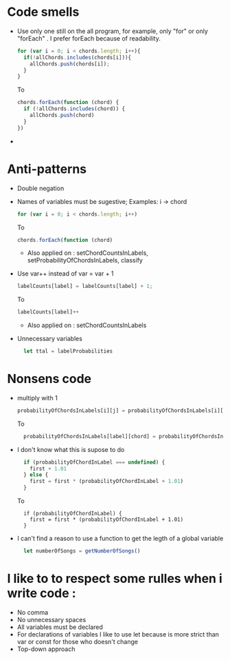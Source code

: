 # Code smells
  * Use only one still on the all program, for example, only "for" or only "forEach" . I prefer forEach because of readability.
    ```javascript
    for (var i = 0; i < chords.length; i++){
      if(!allChords.includes(chords[i])){
        allChords.push(chords[i]);
      }
    }
    ```
      To
    ```javascript
    chords.forEach(function (chord) {
      if (!allChords.includes(chord)) {
        allChords.push(chord)
      }
    })
    ````
  * 
# Anti-patterns
  * Double negation
  * Names of variables must be sugestive; Examples: i -> chord
    ```javascript
    for (var i = 0; i < chords.length; i++)
    ```
    To
    ```javascript
    chords.forEach(function (chord)
    ```
    * Also applied on : setChordCountsInLabels, setProbabilityOfChordsInLabels, classify

  * Use var++ instead of var = var + 1
    ```javascript
    labelCounts[label] = labelCounts[label] + 1;
    ```
    To
    ```javascript
    labelCounts[label]++
    ```
    * Also applied on : setChordCountsInLabels
  * Unnecessary variables
    ```javascript
      let ttal = labelProbabilities
    ```

# Nonsens code
  * multiply with 1
    ```javascript
    probabilityOfChordsInLabels[i][j] = probabilityOfChordsInLabels[i][j] * 1.0 / songs.length
    ```
    To
    ```javascript
      probabilityOfChordsInLabels[label][chord] = probabilityOfChordsInLabels[label][chord] / songs.length
    ```
  * I don't know what this is supose to do
    ```javascript
      if (probabilityOfChordInLabel === undefined) {
        first + 1.01
      } else {
        first = first * (probabilityOfChordInLabel + 1.01)
      }
    ```
    To
    ```
      if (probabilityOfChordInLabel) {
        first = first * (probabilityOfChordInLabel + 1.01)
      }
    ```
  * I can't find a reason to use a function to get the legth of a global variable
    ```javascript
      let numberOfSongs = getNumberOfSongs()
    ```
# I like to to respect some rulles when i write code :
  * No comma
  * No unnecessary spaces
  * All variables must be declared
  * For declarations of variables I like to use let because is more strict than var or const for those who doesn't change
  * Top-down approach
